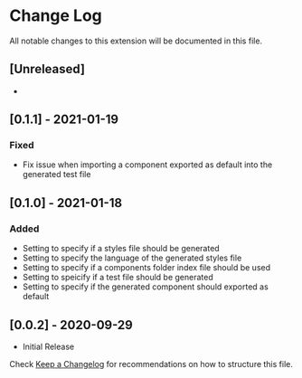# Change Log

All notable changes to this extension will be documented in this file.

## [Unreleased]

-

## [0.1.1] - 2021-01-19

### Fixed

- Fix issue when importing a component exported as default into the generated test file

## [0.1.0] - 2021-01-18

### Added

- Setting to specify if a styles file should be generated
- Setting to specify the language of the generated styles file
- Setting to specify if a components folder index file should be used
- Setting to speicify if a test file should be generated
- Setting to specify if the generated component should exported as default

## [0.0.2] - 2020-09-29

- Initial Release

Check [Keep a Changelog](http://keepachangelog.com/) for recommendations on how to structure this file.
